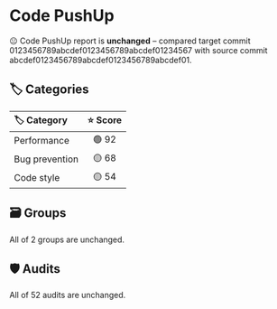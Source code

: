 # Code PushUp

😐 Code PushUp report is **unchanged** – compared target commit 0123456789abcdef0123456789abcdef01234567 with source commit abcdef0123456789abcdef0123456789abcdef01.

## 🏷️ Categories

| 🏷️ Category   | ⭐ Score |
| :------------- | :-----: |
| Performance    |  🟢 92  |
| Bug prevention |  🟡 68  |
| Code style     |  🟡 54  |

## 🗃️ Groups

All of 2 groups are unchanged.

## 🛡️ Audits

All of 52 audits are unchanged.
